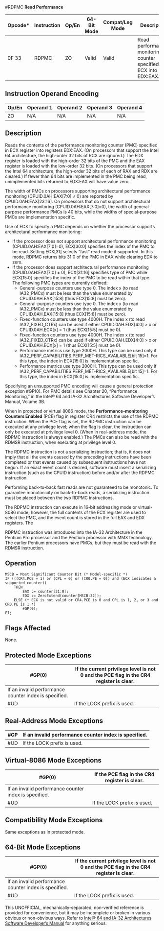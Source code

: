 #RDPMC
**Read Performance**

| Opcode\* | Instruction | Op/En | 64-Bit Mode | Compat/Leg Mode | Description                                                        |
| -------- | ----------- | ----- | ----------- | --------------- | ------------------------------------------------------------------ |
| 0F 33    | RDPMC       | ZO    | Valid       | Valid           | Read performance-monitoring counter specified by ECX into EDX:EAX. |

## Instruction Operand Encoding

| Op/En | Operand 1 | Operand 2 | Operand 3 | Operand 4 |
| ----- | --------- | --------- | --------- | --------- |
| ZO    | N/A       | N/A       | N/A       | N/A       |

## Description

Reads the contents of the performance monitoring counter (PMC) specified in ECX register into registers EDX:EAX. (On processors that support the Intel 64 architecture, the high-order 32 bits of RCX are ignored.) The EDX register is loaded with the high-order 32 bits of the PMC and the EAX register is loaded with the low-order 32 bits. (On processors that support the Intel 64 architecture, the high-order 32 bits of each of RAX and RDX are cleared.) If fewer than 64 bits are implemented in the PMC being read, unimplemented bits returned to EDX:EAX will have value zero.

The width of PMCs on processors supporting architectural performance monitoring (CPUID.0AH:EAX[7:0] ≠ 0) are reported by CPUID.0AH:EAX[23:16]. On processors that do not support architectural performance monitoring (CPUID.0AH:EAX[7:0]=0), the width of general-purpose performance PMCs is 40 bits, while the widths of special-purpose PMCs are implementation specific.

Use of ECX to specify a PMC depends on whether the processor supports architectural performance monitoring:

- If the processor does not support architectural performance monitoring (CPUID.0AH:EAX[7:0]=0), ECX[30:0] specifies the index of the PMC to be read. Setting ECX[31] selects “fast” read mode if supported. In this mode, RDPMC returns bits 31:0 of the PMC in EAX while clearing EDX to zero.
- If the processor does support architectural performance monitoring (CPUID.0AH:EAX[7:0] ≠ 0), ECX[31:16] specifies type of PMC while ECX[15:0] specifies the index of the PMC to be read within that type. The following PMC types are currently defined:
  - General-purpose counters use type 0. The index x (to read IA32_PMCx) must be less than the value enumerated by CPUID.0AH.EAX[15:8] (thus ECX[15:8] must be zero).
  - General-purpose counters use type 0. The index x (to read IA32_PMCx) must be less than the value enumerated by CPUID.0AH.EAX[15:8] (thus ECX[15:8] must be zero).
  - Fixed-function counters use type 4000H. The index x (to read IA32_FIXED_CTRx) can be used if either CPUID.0AH.EDX[4:0] > x or CPUID.0AH.ECX[x] = 1 (thus ECX[15:5] must be 0).
  - Fixed-function counters use type 4000H. The index x (to read IA32_FIXED_CTRx) can be used if either CPUID.0AH.EDX[4:0] > x or CPUID.0AH.ECX[x] = 1 (thus ECX[15:5] must be 0).
  - Performance metrics use type 2000H. This type can be used only if IA32_PERF_CAPABILITIES.PERF_MET-RICS_AVAILABLE[bit 15]=1. For this type, the index in ECX[15:0] is implementation specific.
  - Performance metrics use type 2000H. This type can be used only if IA32_PERF_CAPABILITIES.PERF_MET-RICS_AVAILABLE[bit 15]=1. For this type, the index in ECX[15:0] is implementation specific.

Specifying an unsupported PMC encoding will cause a general protection exception #​​​​GP(0). For PMC details see Chapter 20, “Performance Monitoring,” in the Intel® 64 and IA-32 Architectures Software Developer’s Manual, Volume 3B.

When in protected or virtual 8086 mode, the **Performance-monitoring Counters Enabled** (PCE) flag in register CR4 restricts the use of the RDPMC instruction. When the PCE flag is set, the RDPMC instruction can be executed at any privilege level; when the flag is clear, the instruction can only be executed at privilege level 0. (When in real-address mode, the RDPMC instruction is always enabled.) The PMCs can also be read with the RDMSR instruction, when executing at privilege level 0.

The RDPMC instruction is not a serializing instruction; that is, it does not imply that all the events caused by the preceding instructions have been completed or that events caused by subsequent instructions have not begun. If an exact event count is desired, software must insert a serializing instruction (such as the CPUID instruction) before and/or after the RDPMC instruction.

Performing back-to-back fast reads are not guaranteed to be monotonic. To guarantee monotonicity on back-to-back reads, a serializing instruction must be placed between the two RDPMC instructions.

The RDPMC instruction can execute in 16-bit addressing mode or virtual-8086 mode; however, the full contents of the ECX register are used to select the PMC, and the event count is stored in the full EAX and EDX registers. The

RDPMC instruction was introduced into the IA-32 Architecture in the Pentium Pro processor and the Pentium processor with MMX technology. The earlier Pentium processors have PMCs, but they must be read with the RDMSR instruction.

## Operation

```
MSCB = Most Significant Counter Bit (* Model-specific *)
IF (((CR4.PCE = 1) or (CPL = 0) or (CR0.PE = 0)) and (ECX indicates a supported counter))
    THEN
        EAX := counter[31:0];
        EDX := ZeroExtend(counter[MSCB:32]);
    ELSE (* ECX is not valid or CR4.PCE is 0 and CPL is 1, 2, or 3 and CR0.PE is 1 *)
        #​​​​GP(0);
FI;

```

## Flags Affected

None.

## Protected Mode Exceptions

| \#​​​​GP(0)                                           | If the current privilege level is not 0 and the PCE flag in the CR4 register is clear. |
| ----------------------------------------------------- | -------------------------------------------------------------------------------------- |
| If an invalid performance counter index is specified. |
| #​​​UD                                                | If the LOCK prefix is used.                                                            |

## Real-Address Mode Exceptions

| \#​​​​GP | If an invalid performance counter index is specified. |
| -------- | ----------------------------------------------------- |
| #​​​UD   | If the LOCK prefix is used.                           |

## Virtual-8086 Mode Exceptions

| \#​​​​GP(0)                                           | If the PCE flag in the CR4 register is clear. |
| ----------------------------------------------------- | --------------------------------------------- |
| If an invalid performance counter index is specified. |
| #​​​UD                                                | If the LOCK prefix is used.                   |

## Compatibility Mode Exceptions

Same exceptions as in protected mode.

## 64-Bit Mode Exceptions

| \#​​​​GP(0)                                           | If the current privilege level is not 0 and the PCE flag in the CR4 register is clear. |
| ----------------------------------------------------- | -------------------------------------------------------------------------------------- |
| If an invalid performance counter index is specified. |
| #​​​UD                                                | If the LOCK prefix is used.                                                            |

This UNOFFICIAL, mechanically-separated, non-verified reference is provided for convenience, but it may be
incomplete or broken in various obvious or non-obvious
ways. Refer to [Intel® 64 and IA-32 Architectures Software Developer’s Manual](https://software.intel.com/en-us/download/intel-64-and-ia-32-architectures-sdm-combined-volumes-1-2a-2b-2c-2d-3a-3b-3c-3d-and-4) for anything serious.
